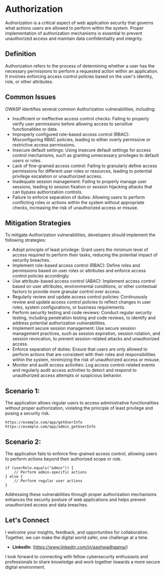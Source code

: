 # Authorization

Authorization is a critical aspect of web application security that governs what actions users are allowed to perform within the system. Proper implementation of authorization mechanisms is essential to prevent unauthorized access and maintain data confidentiality and integrity.

## Definition

Authorization refers to the process of determining whether a user has the necessary permissions to perform a requested action within an application. It involves enforcing access control policies based on the user's identity, role, or other attributes.

## Common Issues

OWASP identifies several common Authorization vulnerabilities, including:

- Insufficient or ineffective access control checks: Failing to properly verify user permissions before allowing access to sensitive functionalities or data.
- Improperly configured role-based access control (RBAC): Misconfiguring RBAC policies, leading to either overly permissive or restrictive access permissions.
- Insecure default settings: Using insecure default settings for access control mechanisms, such as granting unnecessary privileges to default users or roles.
- Lack of fine-grained access control: Failing to granularly define access permissions for different user roles or resources, leading to potential privilege escalation or unauthorized access.
- Inadequate session management: Failing to properly manage user sessions, leading to session fixation or session hijacking attacks that can bypass authorization controls.
- Failure to enforce separation of duties: Allowing users to perform conflicting roles or actions within the system without appropriate checks, increasing the risk of unauthorized access or misuse.

## Mitigation Strategies

To mitigate Authorization vulnerabilities, developers should implement the following strategies:

- Adopt principle of least privilege: Grant users the minimum level of access required to perform their tasks, reducing the potential impact of security breaches.
- Implement role-based access control (RBAC): Define roles and permissions based on user roles or attributes and enforce access control policies accordingly.
- Use attribute-based access control (ABAC): Implement access control based on user attributes, environmental conditions, or other contextual factors to provide more granular control over access.
- Regularly review and update access control policies: Continuously review and update access control policies to reflect changes in user roles, system configurations, or business requirements.
- Perform security testing and code reviews: Conduct regular security testing, including penetration testing and code reviews, to identify and address potential authorization vulnerabilities.
- Implement secure session management: Use secure session management practices, such as session expiration, session rotation, and session revocation, to prevent session-related attacks and unauthorized access.
- Enforce separation of duties: Ensure that users are only allowed to perform actions that are consistent with their roles and responsibilities within the system, minimizing the risk of unauthorized access or misuse.
- Monitor and audit access activities: Log access control-related events and regularly audit access activities to detect and respond to unauthorized access attempts or suspicious behavior.

## Scenario 1:

The application allows regular users to access administrative functionalities without proper authorization, violating the principle of least privilege and posing a security risk.

```
https://example.com/app/getUserInfo
https://example.com/app/admin_getUserInfo
```

## Scenario 2:

The application fails to enforce fine-grained access control, allowing users to perform actions beyond their authorized scope or role.

```
if (userRole.equals("admin")) {
    // Perform admin-specific actions
} else {
    // Perform regular user actions
}
```

Addressing these vulnerabilities through proper authorization mechanisms enhances the security posture of web applications and helps prevent unauthorized access and data breaches.

## Let's Connect

I welcome your insights, feedback, and opportunities for collaboration. Together, we can make the digital world safer, one challenge at a time.

- **LinkedIn**: (https://www.linkedin.com/in/aashwadhaama/)

I look forward to connecting with fellow cybersecurity enthusiasts and professionals to share knowledge and work together towards a more secure digital environment.
